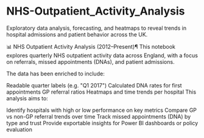 # NHS-Outpatient_Activity_Analysis
Exploratory data analysis, forecasting, and heatmaps to reveal trends in hospital admissions and patient behavior across the UK.


📊 NHS Outpatient Activity Analysis (2012–Present)¶
This notebook explores quarterly NHS outpatient activity data across England, with a focus on referrals, missed appointments (DNAs), and patient admissions.

The data has been enriched to include:

Readable quarter labels (e.g. "Q1 2017")
Calculated DNA rates for first appointments
GP referral ratios
Heatmaps and time trends per hospital
This analysis aims to:

Identify hospitals with high or low performance on key metrics
Compare GP vs non-GP referral trends over time
Track missed appointments (DNA) by type and trust
Provide exportable insights for Power BI dashboards or policy evaluation
